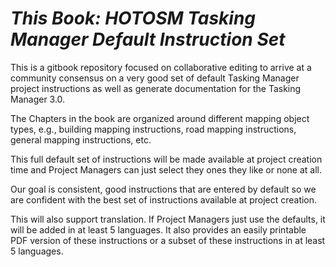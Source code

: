 # *This Book: HOTOSM Tasking Manager Default Instruction Set*

This is a gitbook repository focused on collaborative editing to arrive at a community consensus on a very good set of default Tasking Manager project instructions as well as generate documentation for the Tasking Manager 3.0.

The Chapters in the book are organized around different mapping object types, e.g., building mapping instructions, road mapping instructions, general mapping instructions, etc.

This full default set of instructions will be made available at project creation time and Project Managers can just select they ones they like or none at all. 

Our goal is consistent, good instructions that are entered by default so we are confident with the best set of instructions available at project creation.

This will also support translation. If Project Managers just use the defaults, it will be added in at least 5 languages. It also provides an easily printable PDF version of these instructions or a subset of these instructions in at least 5 languages.